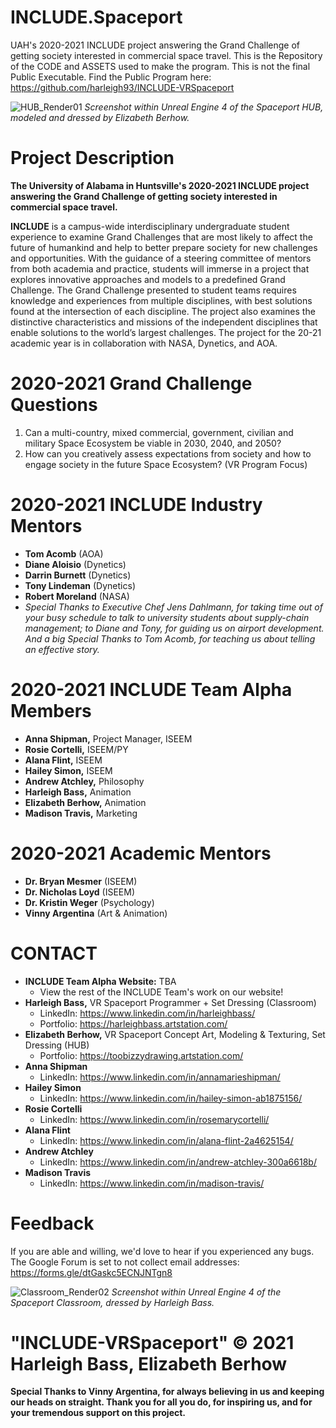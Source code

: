 # INCLUDE.Spaceport
UAH's 2020-2021 INCLUDE project answering the Grand Challenge of getting society interested in commercial space travel. This is the Repository of the CODE and ASSETS used to make the program. This is not the final Public Executable. Find the Public Program here: https://github.com/harleigh93/INCLUDE-VRSpaceport

![HUB_Render01](https://user-images.githubusercontent.com/43096972/116470259-c9128080-a838-11eb-8f83-a3c8360c60c5.png)
*Screenshot within Unreal Engine 4 of the Spaceport HUB, modeled and dressed by Elizabeth Berhow.*

# Project Description
**The University of Alabama in Huntsville's 2020-2021 INCLUDE project answering the Grand Challenge of getting society interested in commercial space travel.**

**INCLUDE** is a campus-wide interdisciplinary undergraduate student experience to examine Grand Challenges that are most likely to affect the future of humankind and help to better prepare society for new challenges and opportunities. With the guidance of a steering committee of mentors from both academia and practice, students will immerse in a project that explores innovative approaches and models to a predefined Grand Challenge. The Grand Challenge presented to student teams requires knowledge and experiences from multiple disciplines, with best solutions found at the intersection of each discipline. The project also examines the distinctive characteristics and missions of the independent disciplines that enable solutions to the world’s largest challenges. The project for the 20-21 academic year is in collaboration with NASA, Dynetics, and AOA.


# 2020-2021 Grand Challenge Questions
1) Can a multi-country, mixed commercial, government, civilian and military Space Ecosystem be viable in 2030, 2040, and 2050?
2) How can you creatively assess expectations from society and how to engage society in the future Space Ecosystem? (VR Program Focus)


# 2020-2021 INCLUDE Industry Mentors
* **Tom Acomb** (AOA)
* **Diane Aloisio** (Dynetics)
* **Darrin Burnett** (Dynetics)
* **Tony Lindeman** (Dynetics)
* **Robert Moreland** (NASA)
* *Special Thanks to Executive Chef Jens Dahlmann, for taking time out of your busy schedule to talk to university students about supply-chain management; to Diane and Tony, for guiding us on airport development. And a big Special Thanks to Tom Acomb, for teaching us about telling an effective story.*


# 2020-2021 INCLUDE Team Alpha Members
* **Anna Shipman,** Project Manager, ISEEM
* **Rosie Cortelli,** ISEEM/PY
* **Alana Flint,** ISEEM
* **Hailey Simon,** ISEEM
* **Andrew Atchley,** Philosophy
* **Harleigh Bass,** Animation
* **Elizabeth Berhow,** Animation
* **Madison Travis,** Marketing


# 2020-2021 Academic Mentors
* **Dr. Bryan Mesmer** (ISEEM)
* **Dr. Nicholas Loyd** (ISEEM)
* **Dr. Kristin Weger** (Psychology)
* **Vinny Argentina** (Art & Animation)


# CONTACT
* **INCLUDE Team Alpha Website:** TBA
  * View the rest of the INCLUDE Team's work on our website!
* **Harleigh Bass,** VR Spaceport Programmer + Set Dressing (Classroom)
  * LinkedIn: https://www.linkedin.com/in/harleighbass/
  * Portfolio: https://harleighbass.artstation.com/ 
* **Elizabeth Berhow,** VR Spaceport Concept Art, Modeling & Texturing, Set Dressing (HUB)
  * Portfolio: https://toobizzydrawing.artstation.com/ 
* **Anna Shipman**
  * LinkedIn: https://www.linkedin.com/in/annamarieshipman/
* **Hailey Simon**
  * LinkedIn: https://www.linkedin.com/in/hailey-simon-ab1875156/
* **Rosie Cortelli**
  * LinkedIn: https://www.linkedin.com/in/rosemarycortelli/
* **Alana Flint**
  * LinkedIn: https://www.linkedin.com/in/alana-flint-2a4625154/
* **Andrew Atchley**
  * LinkedIn: https://www.linkedin.com/in/andrew-atchley-300a6618b/
* **Madison Travis**
  * LinkedIn: https://www.linkedin.com/in/madison-travis/

# Feedback
If you are able and willing, we'd love to hear if you experienced any bugs. The Google Forum is set to not collect email addresses: https://forms.gle/dtGaskc5ECNJNTgn8

![Classroom_Render02](https://user-images.githubusercontent.com/43096972/116470279-d0d22500-a838-11eb-9664-7ce99ddec102.png)
*Screenshot within Unreal Engine 4 of the Spaceport Classroom, dressed by Harleigh Bass.*


# **"INCLUDE-VRSpaceport" © 2021 Harleigh Bass, Elizabeth Berhow**
**Special Thanks to Vinny Argentina, for always believing in us and keeping our heads on straight. Thank you for all you do, for inspiring us, and for your tremendous support on this project.**
